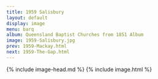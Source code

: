 ```yaml
---
title: 1959 Salisbury
layout: default
display: image
menu: barq
album: Queensland Baptist Churches from 1851 Album
image: 1959-Salisbury.jpg
prev: 1959-Mackay.html
next: 1959-The-Gap.html
---
```

{% include image-head.md %}
{% include image.html %}